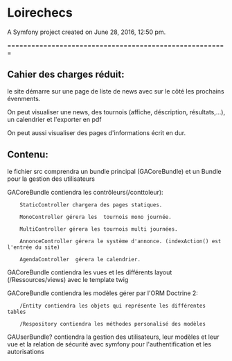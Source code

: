 Loirechecs
==========

A Symfony project created on June 28, 2016, 12:50 pm.

=======================================================

Cahier des charges réduit:
--------------------------

le site démarre sur une page de liste de news avec sur le côté les prochains évenments.

On peut visualiser une news, des tournois  (affiche, déscription, résultats,...),  un calendrier et l'exporter en pdf

On peut aussi visualiser  des pages d'informations écrit en dur.


Contenu:
--------

le fichier src comprendra un bundle principal (GACoreBundle) et un Bundle pour la gestion des utilisateurs

GACoreBundle contiendra les contrôleurs(/conttoleur):

		StaticController chargera des pages statiques.
	
		MonoController gérera les  tournois mono journée.
		
		MultiController gérera les tournois multi journées.
		
		AnnonceController gérera le système d'annonce. (indexAction() est l'entrée du site)
		
		AgendaController  gérera le calendrier.
		
		
		
GACoreBundle contiendra les vues et les différents layout (/Ressources/views) avec le template twig



GACoreBundle contiendra les modèles gérer par l'ORM Doctrine 2:

		/Entity contiendra les objets qui représente les différentes tables
	
		/Respository contiendra les méthodes personalisé des modèles
		

GAUserBundle? contiendra la gestion des utilisateurs, leur modèles et leur vue et la relation de sécurité avec symfony pour l'authentification et les autorisations
